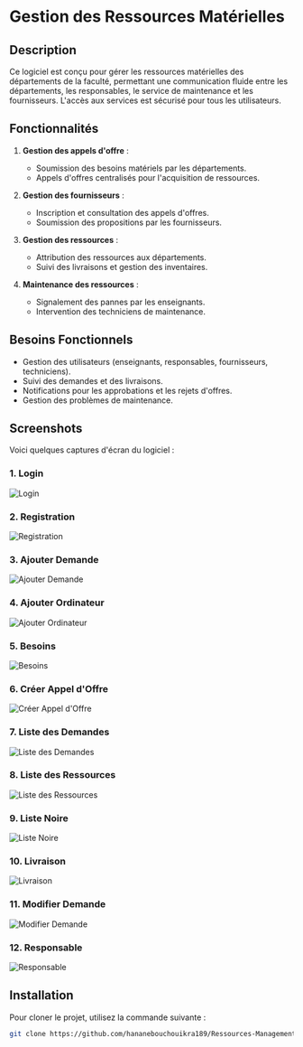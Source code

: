 # Gestion des Ressources Matérielles

## Description
Ce logiciel est conçu pour gérer les ressources matérielles des départements de la faculté, permettant une communication fluide entre les départements, les responsables, le service de maintenance et les fournisseurs. L'accès aux services est sécurisé pour tous les utilisateurs.

## Fonctionnalités
1. **Gestion des appels d'offre** : 
   - Soumission des besoins matériels par les départements.
   - Appels d'offres centralisés pour l'acquisition de ressources.
  
2. **Gestion des fournisseurs** : 
   - Inscription et consultation des appels d'offres.
   - Soumission des propositions par les fournisseurs.
  
3. **Gestion des ressources** :
   - Attribution des ressources aux départements.
   - Suivi des livraisons et gestion des inventaires.

4. **Maintenance des ressources** :
   - Signalement des pannes par les enseignants.
   - Intervention des techniciens de maintenance.

## Besoins Fonctionnels
- Gestion des utilisateurs (enseignants, responsables, fournisseurs, techniciens).
- Suivi des demandes et des livraisons.
- Notifications pour les approbations et les rejets d'offres.
- Gestion des problèmes de maintenance.

## Screenshots
Voici quelques captures d'écran du logiciel :

### 1. **Login**
![Login](screenshots/login.PNG)

### 2. **Registration**
![Registration](screenshots/registration.PNG)

### 3. **Ajouter Demande**
![Ajouter Demande](screenshots/ajouter_demande.PNG)

### 4. **Ajouter Ordinateur**
![Ajouter Ordinateur](screenshots/ajouter_ordinateur.PNG)

### 5. **Besoins**
![Besoins](screenshots/besoins.PNG)

### 6. **Créer Appel d'Offre**
![Créer Appel d'Offre](screenshots/creer_appel_offre.PNG)

### 7. **Liste des Demandes**
![Liste des Demandes](screenshots/liste_des_demandes.PNG)

### 8. **Liste des Ressources**
![Liste des Ressources](screenshots/liste_ressources.PNG)

### 9. **Liste Noire**
![Liste Noire](screenshots/liste_noir.PNG)

### 10. **Livraison**
![Livraison](screenshots/livrason.PNG)

### 11. **Modifier Demande**
![Modifier Demande](screenshots/modifier_demande.PNG)

### 12. **Responsable**
![Responsable](screenshots/respo.PNG)

## Installation
Pour cloner le projet, utilisez la commande suivante :

```bash
git clone https://github.com/hananebouchouikra189/Ressources-Management.git
